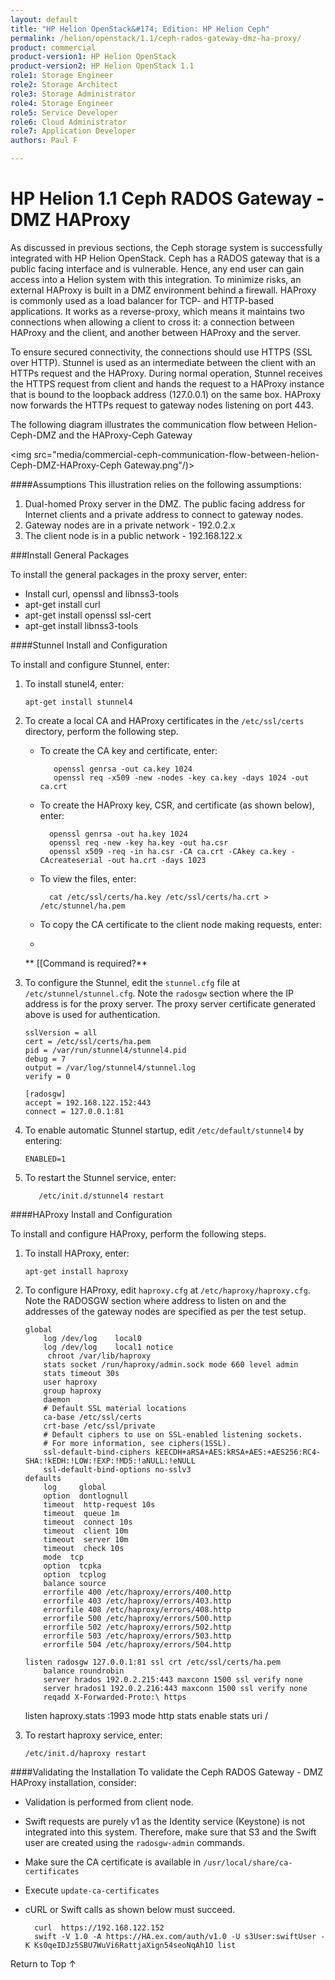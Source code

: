 ```yaml
---
layout: default
title: "HP Helion OpenStack&#174; Edition: HP Helion Ceph"
permalink: /helion/openstack/1.1/ceph-rados-gateway-dmz-ha-proxy/
product: commercial
product-version1: HP Helion OpenStack
product-version2: HP Helion OpenStack 1.1
role1: Storage Engineer
role2: Storage Architect 
role3: Storage Administrator 
role4: Storage Engineer
role5: Service Developer 
role6: Cloud Administrator 
role7: Application Developer 
authors: Paul F

---
```

<!--UNDER REVISION-->


<script>

function PageRefresh {
onLoad="window.refresh"
}

PageRefresh();

</script>
<!--
<p style="font-size: small;"> <a href="/helion/openstack/1.1/install-beta/kvm/">&#9664; PREV</a> | <a href="/helion/openstack/1.1/install-beta-overview/">&#9650; UP</a> | <a href="/helion/openstack/1.1/install-beta/esx/">NEXT &#9654;</a> </p>
-->


# HP Helion 1.1 Ceph RADOS Gateway - DMZ HAProxy

As discussed in previous sections, the Ceph storage system is successfully integrated with HP Helion OpenStack. Ceph has a RADOS gateway that is a public facing interface and is vulnerable. Hence, any end user can gain access into a Helion system with this integration. To minimize risks, an external HAProxy is built in a DMZ environment behind a firewall. HAProxy is commonly used as a load balancer for TCP- and HTTP-based applications. It works as a reverse-proxy, which means it maintains two connections when allowing a client to cross it: a connection between HAProxy and the client, and  another between HAProxy and the server. 
 
To ensure secured connectivity, the connections should use HTTPS (SSL over HTTP). Stunnel is used as an intermediate between the client with an HTTPs request and the HAProxy.  During normal operation, Stunnel receives the HTTPS request from client and hands  the request to a HAProxy instance that is bound to the loopback address (127.0.0.1) on the same box. HAProxy now forwards the HTTPs request to gateway nodes listening on port 443.

The following diagram illustrates the communication flow between Helion-Ceph-DMZ and the HAProxy-Ceph Gateway

<img src="media/commercial-ceph-communication-flow-between-helion-Ceph-DMZ-HAProxy-Ceph Gateway.png"/)>

####Assumptions
This illustration relies on the following assumptions:

1.	Dual-homed Proxy server in the DMZ. The public facing address for Internet clients and a private address to connect to gateway nodes.
2.	Gateway nodes are in a private network - 192.0.2.x
3.	The client node is in a public network - 192.168.122.x

###Install General Packages

To install the general packages in the proxy server, enter:

* Install curl, openssl and libnss3-tools
* apt-get install curl
* apt-get install openssl ssl-cert
* apt-get install libnss3-tools


####Stunnel Install and Configuration

To install and configure Stunnel, enter:

1.	To install stunel4, enter:

		apt-get install stunnel4

2. To create a local CA and HAProxy certificates in the `/etc/ssl/certs` directory, perform the following step.

   * To create the CA key and certificate, enter:
  
			openssl genrsa -out ca.key 1024
			openssl req -x509 -new -nodes -key ca.key -days 1024 -out ca.crt
	
	* To create the HAProxy key, CSR, and certificate (as shown below), enter:
			
			openssl genrsa -out ha.key 1024
			openssl req -new -key ha.key -out ha.csr
			openssl x509 -req -in ha.csr -CA ca.crt -CAkey ca.key -CAcreateserial -out ha.crt -days 1023


	* To view the files, enter:

			cat /etc/ssl/certs/ha.key /etc/ssl/certs/ha.crt > /etc/stunnel/ha.pem

	* To copy the CA certificate to the client node making requests, enter:
	* 
	** [[Command is required?**

3.	To configure the Stunnel, edit the `stunnel.cfg` file at `/etc/stunnel/stunnel.cfg`. Note the `radosgw` section where the IP address is for the proxy server. The proxy server certificate generated above is used for authentication.
		
		sslVersion = all
		cert = /etc/ssl/certs/ha.pem
		pid = /var/run/stunnel4/stunnel4.pid
		debug = 7
		output = /var/log/stunnel4/stunnel.log
		verify = 0

		[radosgw]	
		accept = 192.168.122.152:443
		connect = 127.0.0.1:81

4.	To enable automatic Stunnel startup, edit `/etc/default/stunnel4` by entering: 

		ENABLED=1 

5.	To restart the Stunnel service, enter:

	       /etc/init.d/stunnel4 restart 


####HAProxy Install and Configuration

To install and configure HAProxy, perform the following steps.

1.	To install HAProxy, enter:
        
		apt-get install haproxy

2.	To configure HAProxy, edit `haproxy.cfg` at `/etc/haproxy/haproxy.cfg`.  Note the RADOSGW section where address to listen on and the addresses of the gateway nodes are specified as per the test setup.
		   

		global   
			log /dev/log    local0
			log /dev/log    local1 notice
	   		 chroot /var/lib/haproxy
			stats socket /run/haproxy/admin.sock mode 660 level admin
			stats timeout 30s
			user haproxy
			group haproxy
			daemon
			# Default SSL material locations
			ca-base /etc/ssl/certs
			crt-base /etc/ssl/private
			# Default ciphers to use on SSL-enabled listening sockets.
			# For more information, see ciphers(1SSL).
		    ssl-default-bind-ciphers kEECDH+aRSA+AES:kRSA+AES:+AES256:RC4-SHA:!kEDH:!LOW:!EXP:!MD5:!aNULL:!eNULL
		    ssl-default-bind-options no-sslv3
		defaults
        	log     global
        	option  dontlognull
        	timeout  http-request 10s
        	timeout  queue 1m
        	timeout  connect 10s
        	timeout  client 10m
        	timeout  server 10m
        	timeout  check 10s
        	mode  tcp
        	option  tcpka
        	option  tcplog
        	balance source
        	errorfile 400 /etc/haproxy/errors/400.http
        	errorfile 403 /etc/haproxy/errors/403.http
        	errorfile 408 /etc/haproxy/errors/408.http
        	errorfile 500 /etc/haproxy/errors/500.http
        	errorfile 502 /etc/haproxy/errors/502.http
        	errorfile 503 /etc/haproxy/errors/503.http
        	errorfile 504 /etc/haproxy/errors/504.http

		listen radosgw 127.0.0.1:81 ssl crt /etc/ssl/certs/ha.pem
        	balance roundrobin
        	server hrados 192.0.2.215:443 maxconn 1500 ssl verify none
        	server hrados1 192.0.2.216:443 maxconn 1500 ssl verify none
        	reqadd X-Forwarded-Proto:\ https
	listen haproxy.stats :1993
  			mode http
 			stats enable
  			stats uri /

3.	To restart haproxy service, enter:

        /etc/init.d/haproxy restart

####Validating the Installation
To validate the Ceph RADOS Gateway - DMZ HAProxy installation, consider: 

* Validation is performed from client node. 
* Swift requests are purely v1 as the Identity service (Keystone) is not integrated into this system. Therefore, make sure that S3 and the Swift user are created using the `radosgw-admin` commands.
* Make sure the CA certificate is available in `/usr/local/share/ca-certificates`
* Execute `update-ca-certificates`
* cURL or Swift calls as shown below must succeed.
		
		curl  https://192.168.122.152 
		swift -V 1.0 -A https://HA.ex.com/auth/v1.0 -U s3User:swiftUser -K Ks0qeIDJz5SBU7WuVi6RattjaXign54seoNqAh1O list


<a href="#top" style="padding:14px 0px 14px 0px; text-decoration: none;"> Return to Top &#8593; </a>
